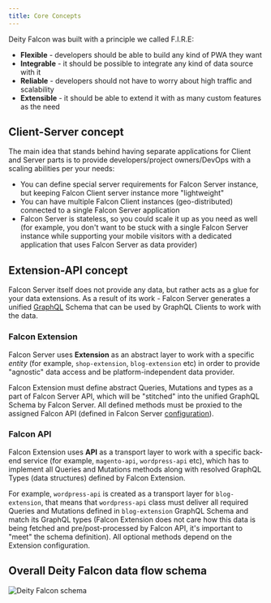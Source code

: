 ```yaml
---
title: Core Concepts
---
```


Deity Falcon was built with a principle we called F.I.R.E:

- **Flexible** - developers should be able to build any kind of PWA they want
- **Integrable** - it should be possible to integrate any kind of data source with it
- **Reliable** - developers should not have to worry about high traffic and scalability
- **Extensible** - it should be able to extend it with as many custom features as the need

## Client-Server concept

The main idea that stands behind having separate applications for Client and Server parts
is to provide developers/project owners/DevOps with a scaling abilities per your needs:

- You can define special server requirements for Falcon Server instance, but keeping Falcon Client
server instance more "lightweight"
- You can have multiple Falcon Client instances (geo-distributed) connected to a single Falcon Server application
- Falcon Server is stateless, so you could scale it up as you need as well (for example, you don't want to be stuck
with a single Falcon Server instance while supporting your mobile visitors with a dedicated application
that uses Falcon Server as data provider)

## Extension-API concept

Falcon Server itself does not provide any data, but rather acts as a glue for your data extensions.
As a result of its work - Falcon Server generates a unified [GraphQL](https://graphql.org/) Schema
that can be used by GraphQL Clients to work with the data.

### Falcon Extension

Falcon Server uses **Extension** as an abstract layer to work with a specific *entity* (for example,
`shop-extension`, `blog-extension` etc) in order to provide "agnostic" data access and be
platform-independent data provider.

Falcon Extension must define abstract Queries, Mutations and types as a part of Falcon Server API, which
will be "stitched" into the unified GraphQL Schema by Falcon Server. All defined methods must be proxied
to the assigned Falcon API (defined in Falcon Server [configuration](/docs/basics/falcon-server#extensions-configuration)).

### Falcon API

Falcon Extension uses **API** as a transport layer to work with a specific back-end service (for example,
`magento-api`, `wordpress-api` etc), which has to implement all Queries and Mutations methods along with
resolved GraphQL Types (data structures) defined by Falcon Extension.

For example, `wordpress-api` is created as a transport layer for `blog-extension`, that means that `wordpress-api`
class must deliver all required Queries and Mutations defined in `blog-extension` GraphQL Schema and match
its GraphQL types (Falcon Extension does not care how this data is being fetched and pre/post-processed by
Falcon API, it's important to "meet" the schema definition). All optional methods depend on the Extension configuration.

## Overall Deity Falcon data flow schema

![Deity Falcon schema](assets/falcon-schema.png)
